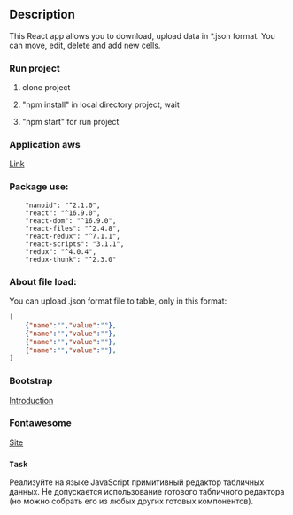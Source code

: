 ## Description

This React app allows you to download, upload data in *.json format. You can move,
edit, delete and add new cells.

### Run project

1) clone project

2) "npm install" in local directory project, wait

3) "npm start" for run project

### Application aws

[Link](http://18.216.210.110:2001/)

### Package use: 
```
    "nanoid": "^2.1.0",
    "react": "^16.9.0",
    "react-dom": "^16.9.0",  
    "react-files": "^2.4.8",    
    "react-redux": "^7.1.1",   
    "react-scripts": "3.1.1",    
    "redux": "^4.0.4",   
    "redux-thunk": "^2.3.0"
```
### About file load:
You сan upload .json format file to table, only in this format:
```json
[
    {"name":"","value":""},
    {"name":"","value":""},
    {"name":"","value":""},
    {"name":"","value":""},
]
```
### Bootstrap

[Introduction](https://getbootstrap.com/docs/4.3/getting-started/introduction/)

### Fontawesome

[Site](https://fontawesome.com)

### `Task`

Реализуйте на языке JavaScript примитивный редактор табличных данных. Не допускается использование готового табличного редактора (но можно собрать его из любых других готовых компонентов).
